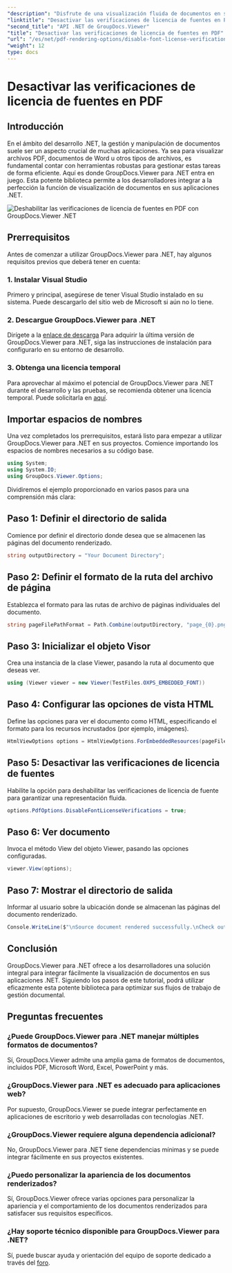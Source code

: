 ```yaml
---
"description": "Disfrute de una visualización fluida de documentos en su .NET con GroupDocs.Viewer para .NET. Integre y personalice fácilmente la representación de documentos con mínimas dependencias."
"linktitle": "Desactivar las verificaciones de licencia de fuentes en PDF"
"second_title": "API .NET de GroupDocs.Viewer"
"title": "Desactivar las verificaciones de licencia de fuentes en PDF"
"url": "/es/net/pdf-rendering-options/disable-font-license-verifications-pdf/"
"weight": 12
type: docs
---
```

# Desactivar las verificaciones de licencia de fuentes en PDF

## Introducción
En el ámbito del desarrollo .NET, la gestión y manipulación de documentos suele ser un aspecto crucial de muchas aplicaciones. Ya sea para visualizar archivos PDF, documentos de Word u otros tipos de archivos, es fundamental contar con herramientas robustas para gestionar estas tareas de forma eficiente. Aquí es donde GroupDocs.Viewer para .NET entra en juego. Esta potente biblioteca permite a los desarrolladores integrar a la perfección la función de visualización de documentos en sus aplicaciones .NET.

![Deshabilitar las verificaciones de licencia de fuentes en PDF con GroupDocs.Viewer .NET](/viewer/pdf-rendering-options/disable-font-license-verifications-in-pdf.png)

## Prerrequisitos
Antes de comenzar a utilizar GroupDocs.Viewer para .NET, hay algunos requisitos previos que deberá tener en cuenta:
### 1. Instalar Visual Studio
Primero y principal, asegúrese de tener Visual Studio instalado en su sistema. Puede descargarlo del sitio web de Microsoft si aún no lo tiene.
### 2. Descargue GroupDocs.Viewer para .NET
Dirígete a la [enlace de descarga](https://releases.groupdocs.com/viewer/net/) Para adquirir la última versión de GroupDocs.Viewer para .NET, siga las instrucciones de instalación para configurarlo en su entorno de desarrollo.
### 3. Obtenga una licencia temporal
Para aprovechar al máximo el potencial de GroupDocs.Viewer para .NET durante el desarrollo y las pruebas, se recomienda obtener una licencia temporal. Puede solicitarla en [aquí](https://purchase.groupdocs.com/temporary-license/).

## Importar espacios de nombres
Una vez completados los prerrequisitos, estará listo para empezar a utilizar GroupDocs.Viewer para .NET en sus proyectos. Comience importando los espacios de nombres necesarios a su código base.
```csharp
using System;
using System.IO;
using GroupDocs.Viewer.Options;
```

Dividiremos el ejemplo proporcionado en varios pasos para una comprensión más clara:
## Paso 1: Definir el directorio de salida
Comience por definir el directorio donde desea que se almacenen las páginas del documento renderizado.
```csharp
string outputDirectory = "Your Document Directory";
```
## Paso 2: Definir el formato de la ruta del archivo de página
Establezca el formato para las rutas de archivo de páginas individuales del documento.
```csharp
string pageFilePathFormat = Path.Combine(outputDirectory, "page_{0}.png");
```
## Paso 3: Inicializar el objeto Visor
Crea una instancia de la clase Viewer, pasando la ruta al documento que deseas ver.
```csharp
using (Viewer viewer = new Viewer(TestFiles.OXPS_EMBEDDED_FONT))
```
## Paso 4: Configurar las opciones de vista HTML
Define las opciones para ver el documento como HTML, especificando el formato para los recursos incrustados (por ejemplo, imágenes).
```csharp
HtmlViewOptions options = HtmlViewOptions.ForEmbeddedResources(pageFilePathFormat);
```
## Paso 5: Desactivar las verificaciones de licencia de fuentes
Habilite la opción para deshabilitar las verificaciones de licencia de fuente para garantizar una representación fluida.
```csharp
options.PdfOptions.DisableFontLicenseVerifications = true;
```
## Paso 6: Ver documento
Invoca el método View del objeto Viewer, pasando las opciones configuradas.
```csharp
viewer.View(options);
```
## Paso 7: Mostrar el directorio de salida
Informar al usuario sobre la ubicación donde se almacenan las páginas del documento renderizado.
```csharp
Console.WriteLine($"\nSource document rendered successfully.\nCheck output in {outputDirectory}.");
```

## Conclusión
GroupDocs.Viewer para .NET ofrece a los desarrolladores una solución integral para integrar fácilmente la visualización de documentos en sus aplicaciones .NET. Siguiendo los pasos de este tutorial, podrá utilizar eficazmente esta potente biblioteca para optimizar sus flujos de trabajo de gestión documental.
## Preguntas frecuentes
### ¿Puede GroupDocs.Viewer para .NET manejar múltiples formatos de documentos?
Sí, GroupDocs.Viewer admite una amplia gama de formatos de documentos, incluidos PDF, Microsoft Word, Excel, PowerPoint y más.
### ¿GroupDocs.Viewer para .NET es adecuado para aplicaciones web?
Por supuesto, GroupDocs.Viewer se puede integrar perfectamente en aplicaciones de escritorio y web desarrolladas con tecnologías .NET.
### ¿GroupDocs.Viewer requiere alguna dependencia adicional?
No, GroupDocs.Viewer para .NET tiene dependencias mínimas y se puede integrar fácilmente en sus proyectos existentes.
### ¿Puedo personalizar la apariencia de los documentos renderizados?
Sí, GroupDocs.Viewer ofrece varias opciones para personalizar la apariencia y el comportamiento de los documentos renderizados para satisfacer sus requisitos específicos.
### ¿Hay soporte técnico disponible para GroupDocs.Viewer para .NET?
Sí, puede buscar ayuda y orientación del equipo de soporte dedicado a través del [foro](https://forum.groupdocs.com/c/viewer/9).